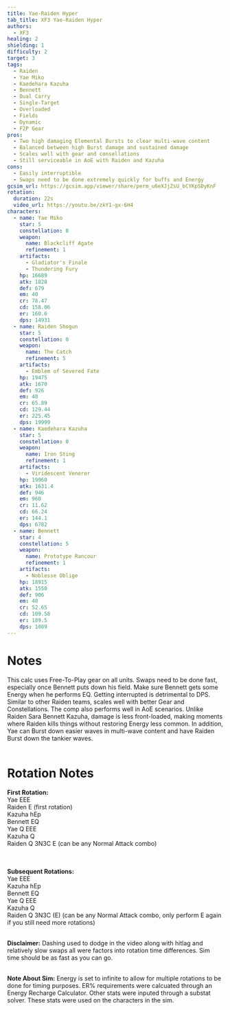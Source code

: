 ```yaml
---
title: Yae-Raiden Hyper
tab_title: XF3 Yae-Raiden Hyper
authors:
  - XF3
healing: 2
shielding: 1
difficulty: 2
target: 3
tags:
  - Raiden
  - Yae Miko
  - Kaedehara Kazuha
  - Bennett
  - Dual Carry
  - Single-Target
  - Overloaded
  - Fields
  - Dynamic
  - F2P Gear
pros:
  - Two high damaging Elemental Bursts to clear multi-wave content
  - Balanced between high Burst damage and sustained damage
  - Scales well with gear and consellations
  - Still serviceable in AoE with Raiden and Kazuha
cons:
  - Easily interruptible 
  - Swaps need to be done extremely quickly for buffs and Energy
gcsim_url: https://gcsim.app/viewer/share/perm_u6eXJjZsU_bCYKpSDyKnF
rotation:
  duration: 22s
  video_url: https://youtu.be/zkY1-gx-6H4
characters:
  - name: Yae Miko
    star: 5
    constellation: 0
    weapon:
      name: Blackcliff Agate
      refinement: 1
    artifacts:
      - Gladiator's Finale
      - Thundering Fury
    hp: 16689
    atk: 1828
    def: 679
    em: 40
    cr: 78.47
    cd: 158.06
    er: 160.6
    dps: 14931
  - name: Raiden Shogun
    star: 5
    constellation: 0
    weapon:
      name: The Catch
      refinement: 5
    artifacts:
      - Emblem of Severed Fate
    hp: 19475
    atk: 1670
    def: 926
    em: 40
    cr: 65.89
    cd: 129.44
    er: 225.45
    dps: 19999
  - name: Kaedehara Kazuha
    star: 5
    constellation: 0
    weapon:
      name: Iron Sting
      refinement: 1
    artifacts:
      - Viridescent Venerer
    hp: 19960
    atk: 1631.4
    def: 946
    em: 960
    cr: 11.62
    cd: 66.24
    er: 144.1
    dps: 6782
  - name: Bennett
    star: 4
    constellation: 5
    weapon:
      name: Prototype Rancour
      refinement: 1
    artifacts:
      - Noblesse Oblige
    hp: 18915
    atk: 1550
    def: 906
    em: 40
    cr: 52.65
    cd: 109.58
    er: 189.5
    dps: 1089
---
```


# **Notes**

This calc uses Free-To-Play gear on all units. Swaps need to be done fast, especially once Bennett puts down his field. Make sure Bennett gets some Energy when he performs EQ. Getting interrupted is detrimental to DPS. Similar to other Raiden teams, scales well with better Gear and Constellations. The comp also performs well in AoE scenarios. Unlike Raiden Sara Bennett Kazuha, damage is less front-loaded, making moments where Raiden kills things without restoring Energy less common. In addition, Yae can Burst down easier waves in multi-wave content and have Raiden Burst down the tankier waves. 
<br></br>
# **Rotation Notes**

**First Rotation:**  
Yae EEE  
Raiden E (first rotation)  
Kazuha hEp  
Bennett EQ  
Yae Q EEE  
Kazuha Q  
Raiden Q 3N3C E (can be any Normal Attack combo)  
<br></br>

**Subsequent Rotations:**  
Yae EEE  
Kazuha hEp  
Bennett EQ  
Yae Q EEE  
Kazuha Q   
Raiden Q 3N3C (E) (can be any Normal Attack combo, only perform E again if you still need more rotations)
<br></br>

**Disclaimer:** Dashing used to dodge in the video along with hitlag and relatively slow swaps all were factors into rotation time differences. Sim time should be as fast as you can go.
<br></br>

**Note About Sim:** Energy is set to infinite to allow for multiple rotations to be done for timing purposes. ER% requirements were calcuated through an Energy Recharge Calculator. Other stats were inputed through a substat solver. These stats were used on the characters in the sim.
